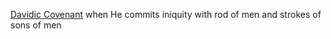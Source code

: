 [Davidic Covenant](Davidic%20Covenant.md)
when He commits iniquity
with rod of men and strokes of sons of men